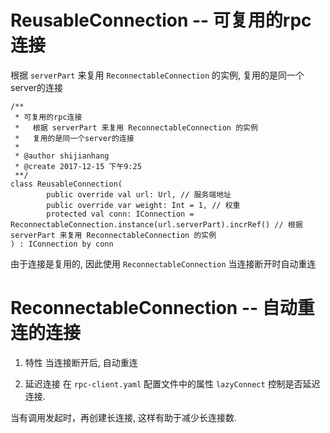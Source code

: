 # ReusableConnection -- 可复用的rpc连接

根据 `serverPart` 来复用 `ReconnectableConnection` 的实例, 复用的是同一个server的连接

```
/**
 * 可复用的rpc连接
 *   根据 serverPart 来复用 ReconnectableConnection 的实例
 *   复用的是同一个server的连接
 *
 * @author shijianhang
 * @create 2017-12-15 下午9:25
 **/
class ReusableConnection(
        public override val url: Url, // 服务端地址
        public override var weight: Int = 1, // 权重
        protected val conn: IConnection = ReconnectableConnection.instance(url.serverPart).incrRef() // 根据 serverPart 来复用 ReconnectableConnection 的实例
) : IConnection by conn
```

由于连接是复用的, 因此使用 `ReconnectableConnection` 当连接断开时自动重连

# ReconnectableConnection -- 自动重连的连接

1. 特性
当连接断开后, 自动重连

2. 延迟连接
在 `rpc-client.yaml` 配置文件中的属性 `lazyConnect` 控制是否延迟连接.

当有调用发起时，再创建长连接, 这样有助于减少长连接数.